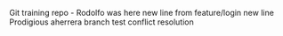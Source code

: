 Git training repo - Rodolfo was here
new line from feature/login
new line Prodigious aherrera branch test conflict resolution
